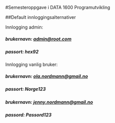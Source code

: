 #Semesteroppgave i DATA 1600 Programutvikling


##Default innloggingsalternativer

Innlogging admin:
##### brukernavn: admin@root.com
##### passort: hex92

Innlogging vanlig bruker:
##### brukernavn: ola.nordmann@gmail.no
##### passort: Norge123

##### brukernavn: jenny.nordmann@gmail.no
##### passord: Passord123

